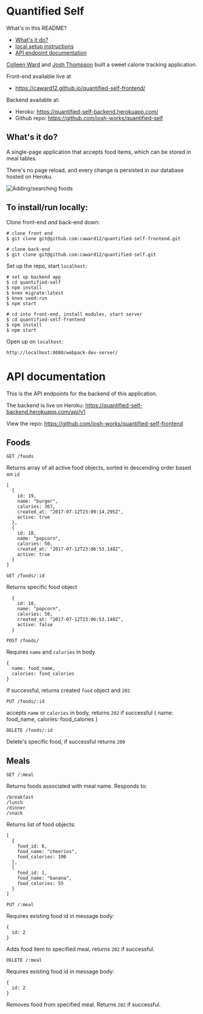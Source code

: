 # Quantified Self

What's in this README?

- [What's it do?](#whats-it-do)
- [local setup instructions](#to-installrun-locally)
- [API endpoint documentation](#api-documentation)


[Colleen Ward](https://github.com/caward12) and [Josh Thompson](https://github.com/josh-works) built a sweet calorie tracking application.

Front-end available live at

- https://caward12.github.io/quantified-self-frontend/


Backend available at:

- Heroku: https://quantified-self-backend.herokuapp.com/
- Github repo: https://github.com/josh-works/quantified-self



## What's it do?

A single-page application that accepts food items, which can be stored in meal tables.

There's no page reload, and every change is persisted in our database hosted on Heroku.

![Adding/searching foods](./readme_resources/adding_searching_foods.gif)

## To install/run locally:

Clone front-end _and_ back-end down:

```shell
# clone front end
$ git clone git@github.com:caward12/quantified-self-frontend.git

# clone back-end
$ git clone git@github.com:caward12/quantified-self.git
```

Set up the repo, start `localhost`:

```shell
# set up backend app
$ cd quantified-self
$ npm install
$ knex migrate:latest
$ knex seed:run
$ npm start

# cd into front-end, install modules, start server
$ cd quantified-self-frontend
$ npm install
$ npm start
```

Open up on `localhost`:

```
http://localhost:8080/webpack-dev-server/
```
# API documentation

This is the API endpoints for the backend of this application.

The backend is live on Heroku: https://quantified-self-backend.herokuapp.com/api/v1

View the repo: https://github.com/josh-works/quantified-self-frontend


## Foods

`GET /foods`

Returns array of all active food objects, sorted in descending order based on `id`
```
[
  {
    id: 19,
    name: "burger",
    calories: 367,
    created_at: "2017-07-12T23:09:14.295Z",
    active: true
  },
  {
    id: 18,
    name: "popcorn",
    calories: 50,
    created_at: "2017-07-12T23:06:53.148Z",
    active: true
  }
]
```

`GET /foods/:id`

Returns specific food object

```
  {
    id: 18,
    name: "popcorn",
    calories: 50,
    created_at: "2017-07-12T23:06:53.148Z",
    active: false
  }
```



`POST /foods/`

Requires `name` and `calories` in body
```
{
  name: food_name,
  calories: food_calories
}
```
If successful, returns created `food` object and `202`



`PUT /foods/:id`

accepts `name` or `calories` in body, returns `202` if successful
{
  name: food_name,
  calories: food_calories
}

`DELETE /foods/:id`

Delete's specific food, if successful returns `200`


## Meals

`GET /:meal`

Returns foods associated with meal name. Responds to:

```
/breakfast
/lunch
/dinner
/snack
```

Returns list of food objects:

```
[
  {
    food_id: 6,
    food_name: "cheerios",
    food_calories: 190
  },
  {
    food_id: 1,
    food_name: "banana",
    food_calories: 55
  }
]
```

`PUT /:meal`

Requires existing food id in message body:

```
{
  id: 2
}
```

Adds food item to specified meal, returns `202` if successful.

`DELETE /:meal`

Requires existing food id in message body:
```
{
  id: 2
}
```

Removes food from specified meal. Returns `202` if successful.
